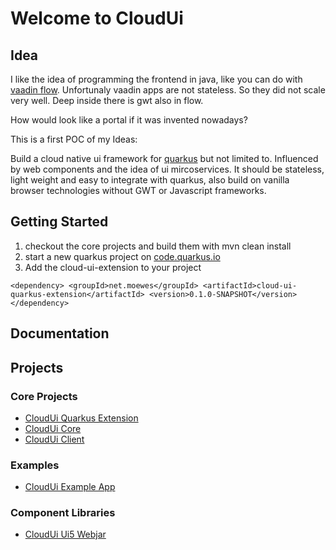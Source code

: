 # Welcome to CloudUi

## Idea

I like the idea of programming the frontend in java, like you can do with [vaadin flow](https://vaadin.com). Unfortunaly vaadin apps are not stateless. So they did not scale very well. Deep inside there is gwt also in flow. 

How would look like a portal if it was invented nowadays? 

This is a first POC of my Ideas: 

Build a cloud native ui framework for [quarkus](https://quarkus.io) but not limited to. Influenced by web components and the idea of ui mircoservices.
It should be stateless, light weight and easy to integrate with quarkus, also build on vanilla browser technologies without GWT or Javascript frameworks. 

## Getting Started

1. checkout the core projects and build them with mvn clean install
1. start a new quarkus project on [code.quarkus.io](https://code.quarkus.io) 
1. Add the cloud-ui-extension to your project 

``
      <dependency>
         <groupId>net.moewes</groupId>
         <artifactId>cloud-ui-quarkus-extension</artifactId>
         <version>0.1.0-SNAPSHOT</version>
      </dependency>
``
    

## Documentation

## Projects

### Core Projects

* [CloudUi Quarkus Extension](https://github.com/moewes/cloud-ui-quarkus)
* [CloudUi Core](https://github.com/moewes/cloud-ui-core)
* [CloudUi Client](https://github.com/moewes/cloud-ui-client)

### Examples
* [CloudUi Example App](https://github.com/moewes/cloud-ui-example)

### Component Libraries
* [CloudUi Ui5 Webjar](https://github.com/moewes/ui5-webjar)


